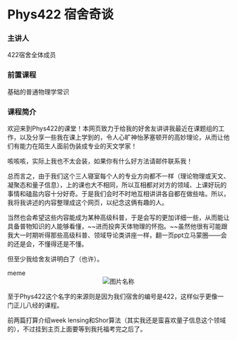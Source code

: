 # Phys422 宿舍奇谈

<h3 id="主讲人">主讲人</h3>
<p>422宿舍全体成员</p>
<h3 id="前置课程">前置课程</h3>
<p>基础的普通物理学常识</p>
<h3 id="课程简介">课程简介</h3>
<p>欢迎来到Phys422的课堂！本网页致力于给我的好舍友讲讲我最近在课题组的工作，以及分享一些我在课上学到的，令人心旷神怡茅塞顿开的高妙理论，从而让他们有能力在陌生人面前伪装成专业的天文学家！</p>
<p>咳咳咳，实际上我也不太会装，如果你有什么好方法请邮件联系我！</p>
<p>总而言之，由于我们这个三人寝室每个人的专业方向都不一样（理论物理或天文、凝聚态和量子信息），上的课也大不相同，所以互相都对对方的领域、上课好玩的事情和磕盐内容十分好奇。于是我们会时不时地互相讲讲各自都在做些啥。所以，我将我讲述的内容整理成这个网页，以纪念这俩有趣的人。</p>
<p>当然也会希望这些内容能成为某种高级科普，于是会写的更加详细一些，从而能让具备普物知识的人能够看懂，~~进而投奔天体物理的怀抱。~~虽然他很有可能跟我大一时期听得那些高级科普、领域导论类讲座一样，翻一页ppt立马蒙圈——会的还是会，不懂得还是不懂。</p>
<p>但至少我给舍友讲明白了（也许）。</p>
<div class="details admonition tip">
        <div class="details-summary admonition-title">
            <i class="icon fas fa-lightbulb fa-fw" aria-hidden="true"></i>meme<i class="details-icon fas fa-angle-right fa-fw" aria-hidden="true"></i>
        </div>
        <div class="details-content">
            <div class="admonition-content"><div  align="center">    
 <img src="http://home.ustc.edu.cn/~lhl2718281/assets/images/meme.png" alt="图片名称" align=center />
</div>
</div>
        </div>
    </div>
<p>至于Phys422这个名字的来源则是因为我们宿舍的编号是422，这样似乎更像一门正儿八经的课程。</p>
<p>前两篇打算介绍week lensing和Shor算法（其实我还是蛮喜欢量子信息这个领域的），不过挂到主页上面要等到我托福考完之后了。</p>

